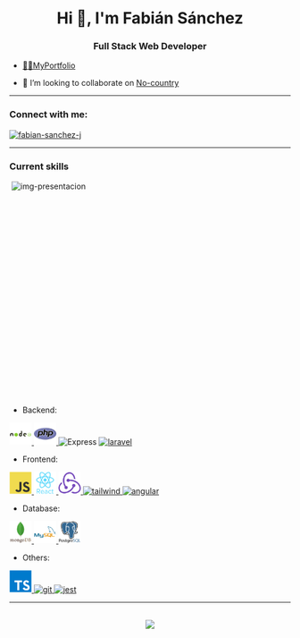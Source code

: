 <h1 align="center">Hi 👋, I'm Fabián Sánchez</h1>
<h3 align="center">Full Stack Web Developer</h3>

- [👨‍💻MyPortfolio](https://portafoliofjs.netlify.app/)

- 👯 I’m looking to collaborate on [No-country](https://github.com/No-Country)

---

<h3 align="left"><b>Connect with me:</b></h3>
<p align="left">
<a href="https://linkedin.com/in/fabian-sanchez-j" target="blank"><img align="center" src="https://raw.githubusercontent.com/rahuldkjain/github-profile-readme-generator/master/src/images/icons/Social/linked-in-alt.svg" alt="fabian-sanchez-j" height="30" width="40" /></a>
</p>
<hr />
<h3 align="left"><b>Current skills</b></h3>

<div>

<img s align="right" src="https://res.cloudinary.com/dftu7s8cf/image/upload/v1658526534/My_jobs/F_sanz/profile/Code_typing-bro_recortad.png" alt="img-presentacion"
  width="500" height="400" title="Source: https://storyset.com/work - freepik">


- <p align="left"> Backend:  
<a href="https://nodejs.org" target="_blank" rel="noreferrer"> <img src="https://raw.githubusercontent.com/devicons/devicon/master/icons/nodejs/nodejs-original-wordmark.svg" alt="nodejs" width="40" height="40"/> </a>
<a href="https://www.php.net" target="_blank" rel="noreferrer"> <img src="https://raw.githubusercontent.com/devicons/devicon/master/icons/php/php-original.svg" alt="php" width="40" height="40"/> </a>
![Express](https://img.shields.io/badge/Express-%23404d59.svg?style=for-the-badge&logo=Express&logoColor=%2361DAFB)
<a href="https://laravel.com/" rel="nofollow" title="laravel"><img src="https://www.vectorlogo.zone/logos/laravel/laravel-icon.svg" alt="laravel" width="50" height="50"></a>
</p>

- <p align="left"> Frontend: 
<a href="https://developer.mozilla.org/en-US/docs/Web/JavaScript" target="_blank" rel="noreferrer"> <img src="https://raw.githubusercontent.com/devicons/devicon/master/icons/javascript/javascript-original.svg" alt="javascript" width="40" height="40"/> </a>
<a href="https://reactjs.org/" target="_blank" rel="noreferrer"> <img src="https://raw.githubusercontent.com/devicons/devicon/master/icons/react/react-original-wordmark.svg" alt="react" width="40" height="40"/> </a> 
<a href="https://redux.js.org" target="_blank" rel="noreferrer"> <img src="https://raw.githubusercontent.com/devicons/devicon/master/icons/redux/redux-original.svg" alt="redux" width="40" height="40"/> </a> 
<a href="https://tailwindcss.com/" target="_blank" rel="noreferrer"> <img src="https://www.vectorlogo.zone/logos/tailwindcss/tailwindcss-icon.svg" alt="tailwind" width="40" height="40"/> </a> 
<a href="https://angular.io" rel="nofollow" title="angular"><img src="https://angular.io/assets/images/logos/angular/angular.svg" alt="angular" width="50" height="50"></a>
</p>

- <p align="left"> Database:  

<a href="https://www.mongodb.com/" target="_blank" rel="noreferrer"> <img src="https://raw.githubusercontent.com/devicons/devicon/master/icons/mongodb/mongodb-original-wordmark.svg" alt="mongodb" width="40" height="40"/> </a> 
<a href="https://www.mysql.com/" target="_blank" rel="noreferrer"> <img src="https://raw.githubusercontent.com/devicons/devicon/master/icons/mysql/mysql-original-wordmark.svg" alt="mysql" width="40" height="40"/> </a> 
<a href="https://www.postgresql.org" target="_blank" rel="noreferrer"> <img src="https://raw.githubusercontent.com/devicons/devicon/master/icons/postgresql/postgresql-original-wordmark.svg" alt="postgresql" width="40" height="40"/> </a>
</p>

- <p align="left"> Others:
<a href="https://www.typescriptlang.org/" target="_blank" rel="noreferrer"> <img src="https://raw.githubusercontent.com/devicons/devicon/master/icons/typescript/typescript-original.svg" alt="typescript" width="40" height="40"/> </a>
<a href="https://git-scm.com/" target="_blank" rel="noreferrer"> <img src="https://www.vectorlogo.zone/logos/git-scm/git-scm-icon.svg" alt="git" width="40" height="40"/> </a>
<a href="https://jestjs.io" target="_blank" rel="noreferrer"> <img src="https://www.vectorlogo.zone/logos/jestjsio/jestjsio-icon.svg" alt="jest" width="40" height="40"/> </a>

 </p>

---
<br>
<div align="center">
<a href="https://github.com/fabisanz-dev/">
  <img src="https://github-readme-stats.vercel.app/api?username=fabisanz-dev&include_all_commits=true&count_private=true&show_icons=true&line_height=20&title_color=7A7ADB&icon_color=2234AE&text_color=D3D3D3&bg_color=0,000000,130F40" width="450"/>
</a>
</div>
